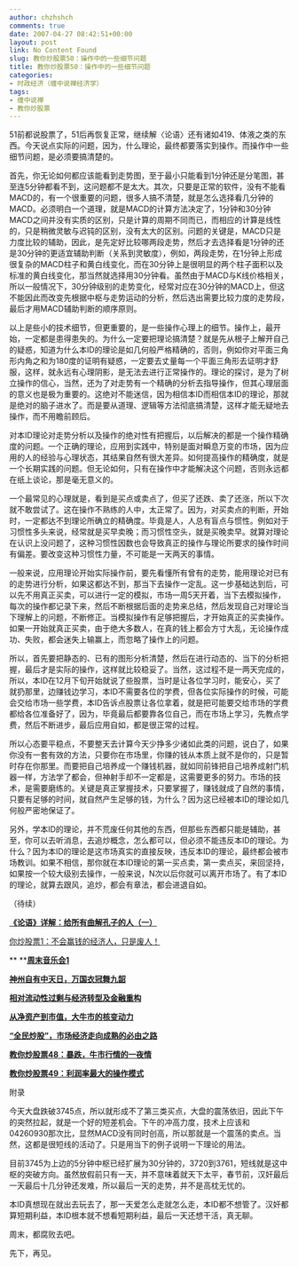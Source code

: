 ```yaml
---
author: chzhshch
comments: true
date: 2007-04-27 08:42:51+00:00
layout: post
link: No Content Found
slug: 教你炒股票50：操作中的一些细节问题
title: 教你炒股票50：操作中的一些细节问题
categories:
- 时政经济（缠中说禅经济学）
tags:
- 缠中说禅
- 教你炒股票
---
```


			

51前都说股票了，51后再恢复正常，继续解〈论语〉还有诸如419、体液之类的东西。今天说点实际的问题，因为，什么理论，最终都要落实到操作。而操作中一些细节问题，是必须要搞清楚的。

首先，你无论如何都应该能看到走势图，至于最小只能看到1分钟还是分笔图，甚至连5分钟都看不到，这问题都不是太大。其次，只要是正常的软件，没有不能看MACD的，有一个很重要的问题，很多人搞不清楚，就是怎么选择看几分钟的MACD。必须明白一个道理，就是MACD的计算方法决定了，1分钟和30分钟MACD之间并没有实质的区别，只是计算的周期不同而已，而相应的计算是线性的，只是稍微灵敏与迟钝的区别，没有太大的区别。问题的关键是，MACD只是力度比较的辅助，因此，是先定好比较哪两段走势，然后才去选择看是1分钟的还是30分钟的更适宜辅助判断（关系到灵敏度），例如，两段走势，在1分钟上形成很复杂的MACD柱子和黄白线变化，而在30分钟上是很明显的两个柱子面积以及标准的黄白线变化，那当然就选择用30分钟看。虽然由于MACD与K线价格相关，所以一般情况下，30分钟级别的走势变化，经常对应在30分钟的MACD上，但这不能因此而改变先根据中枢与走势运动的分析，然后选出需要比较力度的走势段，最后才用MACD辅助判断的顺序原则。

以上是些小的技术细节，但更重要的，是一些操作心理上的细节。操作上，最开始，一定都是患得患失的。为什么一定要把理论搞清楚？就是先从根子上解开自己的疑惑，知道为什么本ID的理论是如几何般严格精确的，否则，例如你对平面三角形内角之和为180度的证明有疑惑，一定要去丈量每一个平面三角形去证明才舒服，这样，就永远有心理阴影，是无法去进行正常操作的。理论的探讨，是为了树立操作的信心，当然，还为了对走势有一个精确的分析去指导操作，但其心理层面的意义也是极为重要的。这绝对不能迷信，因为相信本ID而相信本ID的理论，那就是绝对的脑子进水了。而是要从道理、逻辑等方法彻底搞清楚，这样才能无疑地去操作，而不用瞻前顾后。

对本ID理论对走势分析以及操作的绝对性有把握后，以后解决的都是一个操作精确度的问题。一个正确的理论，应用到实践中，特别是面对瞬息万变的市场，因为应用的人的经验与心理状态，其结果自然有很大差异。如何提高操作的精确度，就是一个长期实践的问题。但无论如何，只有在操作中才能解决这个问题，否则永远都在纸上谈论，那是毫无意义的。

一个最常见的心理就是，看到是买点或卖点了，但买了还跌、卖了还涨，所以下次就不敢尝试了。这在操作不熟练的人中，太正常了。因为，对买卖点的判断，开始时，一定都达不到理论所确立的精确度。毕竟是人，人总有盲点与惯性。例如对于习惯性多头来说，经常就是买早卖晚；而习惯性空头，就是买晚卖早。就算对理论在认识上没问题了，这种习惯性因数也会导致真正的操作与理论所要求的操作时间有偏差。要改变这种习惯性力量，不可能是一天两天的事情。

一般来说，应用理论开始实际操作前，要先看懂所有曾有的走势，能用理论对已有的走势进行分析，如果这都达不到，那当下去操作一定乱。这一步基础达到后，可以先不用真正买卖，可以进行一定的模拟，市场一周5天开着，当下去模拟操作，每次的操作都记录下来，然后不断根据后面的走势来总结，然后发现自己对理论当下理解上的问题，不断修正。当模拟操作有足够把握后，才开始真正的买卖操作。如果一开始就真正买卖，由于绝大多数人，在真的钱上都会方寸大乱，无论操作成功、失败，都会迷失上输赢上，而忽略了操作上的问题。

所以，首先要把静态的、已有的图形分析清楚，然后在进行动态的、当下的分析把握，最后才是实际的操作，这样就比较稳妥了。当然，这过程不是一两天完成的，所以，本ID在12月下旬开始就说了些股票，当时是让各位学习时，能安心，买了就扔那里，边赚钱边学习，本ID不需要各位的学费，但各位实际操作的时候，可能会交给市场一些学费，本ID告诉点股票让各位拿着，就是把可能要交给市场的学费都给各位准备好了，因为，毕竟最后都要靠各位自己，而在市场上学习，先教点学费，然后不断进步，最后应用自如，都是很正常的过程。

所以心态要平稳点，不要整天去计算今天少挣多少诸如此类的问题，说白了，如果你没有一套有效的方法，只要你在市场里，你赚的钱从本质上就不是你的，只是暂时存在你那里。而要把自己培养成一个赚钱机器，就如同前锋把自己培养成射门机器一样，方法学了都会，但神射手却不一定都是，这需要更多的努力。市场的技术，是需要磨练的。关键是真正掌握技术，只要掌握了，赚钱就成了自然的事情，只要有足够的时间，就自然产生足够的钱，为什么？因为这已经被本ID的理论如几何般严密地保证了。

另外，学本ID的理论，并不荒废任何其他的东西，但那些东西都只能是辅助，甚至，你可以去听消息，去追炒概念，怎么都可以，但必须不能违反本ID的理论。为什么？因为本ID的理论是这市场真实的直接反映，违反本ID的理论，最终都会被市场教训。如果不相信，那你就在本ID理论的第一买点卖，第一卖点买，来回坚持，如果按一个较大级别去操作，一般来说，N次以后你就可以离开市场了。有了本ID的理论，就算去跟风，追炒，都会有章法，都会进退自如。

（待续）

[**《论语》详解：给所有曲解孔子的人（一）**](http://blog.sina.com.cn/u/486e105c010006n3)

[你炒股票1：不会赢钱的经济人，只是废人！](http://blog.sina.com.cn/u/486e105c01000461)

** **[**周末音乐会1**](http://blog.sina.com.cn/u/486e105c0100056e)

[**神州自有中天日，万国衣冠舞九韶**](http://blog.sina.com.cn/u/486e105c0100099p)

[**相对流动性过剩与经济转型及金融重构**](http://blog.sina.com.cn/u/486e105c010009k1)

[**从净资产到市值，大牛市的核变动力**](http://blog.sina.com.cn/u/486e105c010009tf)

[**“全民炒股”，市场经济走向成熟的必由之路**](http://blog.sina.com.cn/u/486e105c01000a10)

[**教你炒股票48：暴跌，牛市行情的一夜情**](http://blog.sina.com.cn/u/486e105c01000a1n)

[**教你炒股票49：利润率最大的操作模式**](http://blog.sina.com.cn/u/486e105c01000a52)

附录

今天大盘跌破3745点，所以就形成不了第三类买点，大盘的震荡依旧，因此下午的突然拉起，就是一个好的短差机会。下午的冲高力度，技术上应该和04260930那次比，显然MACD没有同时创高，所以那就是一个震荡的卖点。当然，这都是很短线的活动了。只是用当下的例子说明一下理论的用法。  
  
目前3745为上边的5分钟中枢已经扩展为30分钟的，3720到3761，短线就是这中枢的突破方向。虽然放假前只有一天，并不意味着就天下太平，春节前，汉奸最后一天最后十几分钟还发难，所以最后一天的走势，并不是高枕无忧的。  
  
本ID真想现在就出去玩去了，那一天爱怎么走就怎么走，本ID都不想管了。汉奸都算短期利益，本ID根本就不想看短期利益，最后一天还想干活，真无聊。  
  
周末，都腐败去吧。  
  
先下，再见。
